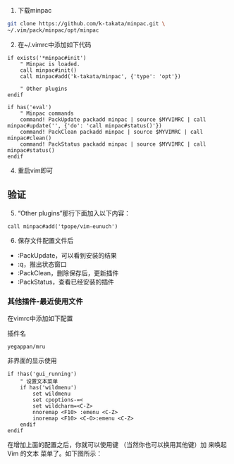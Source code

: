 1. 下载minpac

```bash
git clone https://github.com/k-takata/minpac.git \
~/.vim/pack/minpac/opt/minpac
```

2.  在~/.vimrc中添加如下代码

```vimrc
if exists('*minpac#init')
    " Minpac is loaded.
    call minpac#init()
    call minpac#add('k-takata/minpac', {'type': 'opt'})

    " Other plugins
endif

if has('eval')
    " Minpac commands
    command! PackUpdate packadd minpac | source $MYVIMRC | call minpac#update('', {'do': 'call minpac#status()'})
    command! PackClean packadd minpac | source $MYVIMRC | call minpac#clean()
    command! PackStatus packadd minpac | source $MYVIMRC | call minpac#status()
endif
```

4. 重启vim即可

## 验证

5. “Other plugins”那⾏下⾯加⼊以下内容：

```vimrc
call minpac#add('tpope/vim-eunuch')
```

6. 保存⽂件配置文件后
  - :PackUpdate，可以看到安装的结果
  - :q，推出状态窗口
  - :PackClean，删除保存后，更新插件
  - :PackStatus，查看已经安装的插件

### 其他插件-最近使用文件

在vimrc中添加如下配置


插件名

```vimrc
yegappan/mru
```

非界面的显示使用
```vimrc
if !has('gui_running')
    " 设置⽂本菜单
    if has('wildmenu')
        set wildmenu
        set cpoptions-=<
        set wildcharm=<C-Z>
        nnoremap <F10> :emenu <C-Z>
        inoremap <F10> <C-O>:emenu <C-Z>
    endif
endif
```

在增加上⾯的配置之后，你就可以使⽤键 <F10>（当然你也可以换⽤其他键）加 <Tab> 来唤起 Vim 的⽂本
菜单了。如下图所⽰：